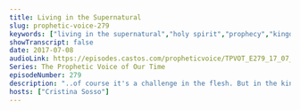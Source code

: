 ```yaml
---
title: Living in the Supernatural
slug: prophetic-voice-279
keywords: ["living in the supernatural","holy spirit","prophecy","kingdom principles"]
showTranscript: false
date: 2017-07-08
audioLink: https://episodes.castos.com/propheticvoice/TPVOT_E279_17_07_08-09_Living_in_the_Supernatural.mp3
Series: The Prophetic Voice of Our Time
episodeNumber: 279
description: "..of course it's a challenge in the flesh. But in the kingdom of God it's always the opposite, and Jesus is our primary example."
hosts: ["Cristina Sosso"]
---
```

